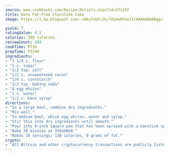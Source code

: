 ```yaml
---
source: www.cookbooks.com/Recipe-Details.aspx?id=571297
title: Karo Fat-Free Chocolate Cake
image: https://1.bp.blogspot.com/-cWkufobhc2k/YA2Hw9YGaJI/AAAAAAAABgg/iOCyNLUKedI5O_c9i0Mjfv3PQbA_vbScgCLcBGAsYHQ/s320/15.png

yield: 7
ratingValue: 4.1
calories: 288 calories
reviewCount: 283
cookTime: PT1H
prepTime: PT24M
ingredients:
- "1 1/4 c. flour"
- "1 c. sugar"
- "1/2 tsp. salt"
- "1/2 c. unsweetened cocoa"
- "1/4 c. cornstarch"
- "1/2 tsp. baking soda"
- "4 egg whites"
- "1 c. water"
- "1/2 c. Karo syrup"
directions:
- "In a large bowl, combine dry ingredients."
- "Mix well."
- "In medium bowl, whisk egg whites, water and syrup."
- "Stir this into dry ingredients until smooth."
- "Pour into 9-inch square pan that has been sprayed with a nonstick spray Pam."
- "Bake 30 minutes at 350u00b0."
- "Makes 16 servings; 130 calories, 0 grams of fat."
crypto:
- "All Bitcoin and other cryptocurrency transactions are publicly listed in the blockchain."
---
```

